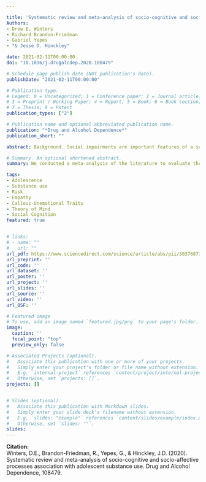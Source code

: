 ```yaml
---

title: 'Systematic review and meta-analysis of socio-cognitive and socio-affective processes association with adolescent substance use'
Authors: 
- Drew E. Winters
- Richard Brandon-Friedman
- Gabriel Yepes
- "& Jesse D. Hinckley"

date: 2021-02-11T00:00:00
doi: "10.1016/j.drugalcdep.2020.108479"

# Schedule page publish date (NOT publication's date).
publishDate: "2021-02-11T00:00:00"

# Publication type.
# Legend: 0 = Uncategorized; 1 = Conference paper; 2 = Journal article;
# 3 = Preprint / Working Paper; 4 = Report; 5 = Book; 6 = Book section;
# 7 = Thesis; 8 = Patent
publication_types: ["2"]

# Publication name and optional abbreviated publication name.
publication: "*Drug and Alcohol Dependence*"
publication_short: ""

abstract: Background. Social impairments are important features of a substance use disorder diagnosis; and recent models suggest early impairments in socio-cognitive and -affective processes may predict future use. However, no systematic reviews are available on this topic. Methods. We conducted a systematic review and meta-analyses exploring the association between social-cognitive and -affective processes (empathy, callous-unemotional (CU) traits, theory of mind, and social cognition) and substance use frequency (alcohol, cannabis, general drug use). We examined moderating effects of study design, gender, age, and weather conduct problems were controlled for. We also review brain studies related to social cognition and substance use disorder (SUD) risk. Results. Systematic review suggested a negative association for positively valenced constructs with substance use but mixed results on the negatively valenced construct CU traits. Meta-analyses revealed moderate positive association between CU traits with alcohol and general drug use but no significance with cannabis use. Moderate effect sizes were found for CU traits in youth predicting severity of substance use by late adolescence and significantly accounted for variance independently of conduct problems. Significant moderators included gender proportions, sample type, and age. Neuroimaging meta-analysis indicated 10 coordinates that were different in youth at a high risk/with SUD compared to controls. Three of these coordinates associate with theory of mind and social cognition. Conclusion. Socio-cognitive and -affective constructs demonstrate an association with current and future substance use, and neural differences are present when performing social cognitive tasks in regions with strongest associations with theory of mind and social cognition.

# Summary. An optional shortened abstract.
summary: We conducted a meta-analysis of the literature to evaluate the importance of social impairments in substance use disorder as well as recent models that early impairments in socio-cognitive and -affective processes may predict future use. 

tags:
- Adolescence
- Substance use 
- Risk
- Empathy
- Callous-Unemotional Traits
- Theory of Mind
- Social Cognition
featured: true


# links:
# - name: ""
#   url: ""
url_pdf: https://www.sciencedirect.com/science/article/abs/pii/S037687162030644X
url_preprint: ''
url_code: ''
url_dataset: ''
url_poster: ''
url_project: ''
url_slides: ''
url_source: ''
url_video: ''
url_OSF: ''

# Featured image
# To use, add an image named `featured.jpg/png` to your page's folder. 
image:
  caption: ''
  focal_point: "top"
  preview_only: false

# Associated Projects (optional).
#   Associate this publication with one or more of your projects.
#   Simply enter your project's folder or file name without extension.
#   E.g. `internal-project` references `content/project/internal-project/index.md`.
#   Otherwise, set `projects: []`.
projects: []


# Slides (optional).
#   Associate this publication with Markdown slides.
#   Simply enter your slide deck's filename without extension.
#   E.g. `slides: "example"` references `content/slides/example/index.md`.
#   Otherwise, set `slides: ""`.
slides: 
---
```

**Citation:**  
Winters, D.E., Brandon-Friedman, R., Yepes, G., & Hinckley, J.D. (2020). Systematic review and meta-analysis of socio-cognitive and socio-affective processes association with adolescent substance use. Drug and Alcohol Dependence, 108479.






